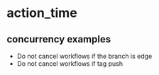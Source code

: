 # action_time

## concurrency examples

- Do not cancel workflows if the branch is edge
- Do not cancel workflows if tag push
